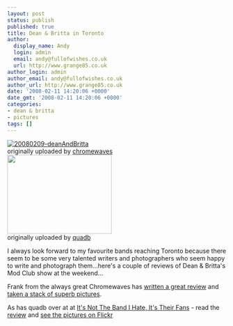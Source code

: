 ```yaml
---
layout: post
status: publish
published: true
title: Dean & Britta in Toronto
author:
  display_name: Andy
  login: admin
  email: andy@fullofwishes.co.uk
  url: http://www.grange85.co.uk
author_login: admin
author_email: andy@fullofwishes.co.uk
author_url: http://www.grange85.co.uk
date: '2008-02-11 14:20:06 +0000'
date_gmt: '2008-02-11 14:20:06 +0000'
categories:
- dean & britta
- pictures
tags: []
---
```

<div class="imagebox-a"><a href="http://www.flickr.com/photos/chromewaves/2255217462/" title="Photo Sharing"><img src="https://farm3.static.flickr.com/2277/2255217462_4da3c177ee_m.jpg" alt="20080209-deanAndBritta" /></a><br/>originally uploaded by <a href="http://www.flickr.com/people/chromewaves/">chromewaves</a><br />
<a title="Dean & Britta, by quadb" alt="Dean & Britta, by quadb" alt="Dean & Britta, by quadb" alt="Dean & Britta, by quadb" href="http://www.flickr.com/photos/quadb/2254430864/in/set-72157603882750563/"><img src="https://farm3.static.flickr.com/2412/2254430864_5c60e12c45_m.jpg" width="240" height="181"></a><br/>originally uploaded by <a href="http://www.flickr.com/people/quadb/">quadb</a>
</div>
<div>
<p>I always look forward to my favourite bands reaching Toronto because there seem to be some very talented writers and photographers who seem happy to write and photograph them...here's a couple of reviews of Dean & Britta's Mod Club show at the weekend...</p>
<p></p>
<p>Frank from the always great Chromewaves has <a href="http://www.chromewaves.net/index.php?itemid=2918">written a great review</a> and <a href="http://www.chromewaves.net/concertPhotos.php?concert=deanAndBritta2">taken a stack of superb pictures</a>.</p>
<p>As has quadb over at at <a href="http://itsnotthebandihateitstheirfans.blogspot.com/2008/02/dean-britta-wkeren-ann-mod-club.html">It's Not The Band I Hate, It's Their Fans</a> - read the <a href="http://itsnotthebandihateitstheirfans.blogspot.com/2008/02/dean-britta-wkeren-ann-mod-club.html">review</a> and <a href="http://www.flickr.com/photos/quadb/sets/72157603882750563/">see the pictures on Flickr</a></p>
<p><br clear="right"/>
</div>
